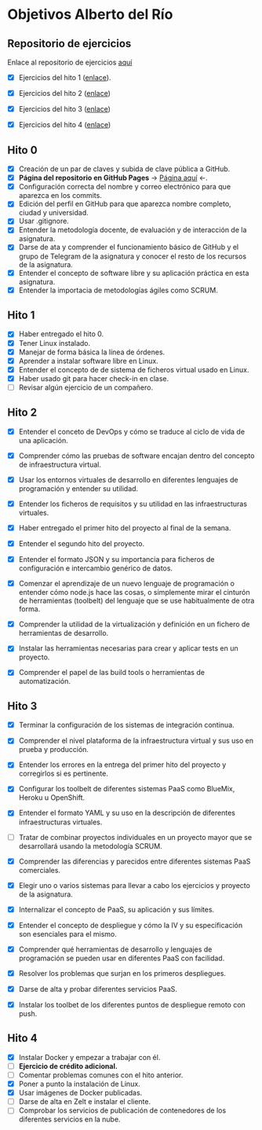 # Objetivos Alberto del Río

## Repositorio de ejercicios
Enlace al repositorio de ejercicios [aquí](https://github.com/berbus/ejerciciosIV/)

- [X] Ejercicios del hito 1 ([enlace](https://github.com/berbus/ejerciciosIV/blob/master/Ejercicios%20hito%201/ejercicios.md)).

- [X] Ejercicios del hito 2 ([enlace](https://github.com/berbus/ejerciciosIV/blob/master/Ejercicios%20hito%202/ejercicios2.md))

- [X] Ejercicios del hito 3 ([enlace](https://github.com/berbus/ejerciciosIV/blob/master/Ejercicios%20hito%203/ejercicios3.md))

- [X] Ejercicios del hito 4 ([enlace](https://github.com/berbus/ejerciciosIV/blob/master/Ejercicios%20hito%204/ejercicio4.md))

## Hito 0
- [X] Creación de un par de claves y subida de clave pública a GitHub.
- [X] **Página del repositorio en GitHub Pages** \-> [Página aquí](https://berbus.github.io/proyectoIV/) <\-.
- [X] Configuración correcta del nombre y correo electrónico para que aparezca en los commits.
- [X] Edición del perfil en GitHub para que aparezca nombre completo, ciudad y universidad.
- [X] Usar .gitignore.
- [X] Entender la metodología docente, de evaluación y de interacción de la asignatura.
- [X] Darse de ata y comprender el funcionamiento básico de GitHub y el grupo de Telegram de la asignatura y conocer el resto de los recursos de la asignatura.
- [X] Entender el concepto de software libre y su aplicación práctica en esta asignatura.
- [X] Entender la importacia de metodologías ágiles como SCRUM.

## Hito 1
- [X] Haber entregado el hito 0.
- [X] Tener Linux instalado.
- [X] Manejar de forma básica la línea de órdenes.
- [X] Aprender a instalar software libre en Linux.
- [X] Entender el concepto de de sistema de ficheros virtual usado en Linux.
- [X] Haber usado git para hacer check-in en clase.
- [ ] Revisar algún ejercicio de un compañero.

## Hito 2
- [X] Entender el conceto de DevOps y cómo se traduce al ciclo de vida de una aplicación.
- [X] Comprender cómo las pruebas de software encajan dentro del concepto de infraestructura virtual.
- [X] Usar los entornos virtuales de desarrollo en diferentes lenguajes de programación y entender su utilidad.
- [X] Entender los ficheros de requisitos y su utilidad en las infraestructuras virtuales.

- [X] Haber entregado el primer hito del proyecto al final de la semana.
- [X] Entender el segundo hito del proyecto.
- [X] Entender el formato JSON y su importancia para ficheros de configuración e intercambio genérico de datos.
- [X] Comenzar el aprendizaje de un nuevo lenguaje de programación o entender cómo node.js hace las cosas, o simplemente mirar el cinturón de herramientas (toolbelt) del lenguaje que se use habitualmente de otra forma.
- [X] Comprender la utilidad de la virtualización y definición en un fichero de herramientas de desarrollo.
- [X] Instalar las herramientas necesarias para crear y aplicar tests en un proyecto.
- [X] Comprender el papel de las build tools o herramientas de automatización.

## Hito 3
- [X] Terminar la configuración de los sistemas de integración continua.
- [X] Comprender el nivel plataforma de la infraestructura virtual y sus uso en prueba y producción.

- [X] Entender los errores en la entrega del primer hito del proyecto y corregirlos si es pertinente.
- [X] Configurar los toolbelt de diferentes sistemas PaaS como BlueMix, Heroku u OpenShift.
- [X] Entender el formato YAML y su uso en la descripción de diferentes infraestructuras virtuales.
- [ ] Tratar de combinar proyectos individuales en un proyecto mayor que se desarrollará usando la metodología SCRUM.
- [X] Comprender las diferencias y parecidos entre diferentes sistemas PaaS comerciales.
- [X] Elegir uno o varios sistemas para llevar a cabo los ejercicios y proyecto de la asignatura.
- [X] Internalizar el concepto de PaaS, su aplicación y sus límites.
- [X] Entender el concepto de despliegue y cómo la IV y su especificación son esenciales para el mismo.
- [X] Comprender qué herramientas de desarrollo y lenguajes de programación se pueden usar en diferentes PaaS con facilidad.
- [X] Resolver los problemas que surjan en los primeros despliegues.
- [X] Darse de alta y probar diferentes servicios PaaS.
- [X] Instalar los toolbet de los diferentes puntos de despliegue remoto con push.

## Hito 4

- [X] Instalar Docker y empezar a trabajar con él.
- [ ] **Ejercicio de crédito adicional.**
- [ ] Comentar problemas comunes con el hito anterior.
- [X] Poner a punto la instalación de Linux.
- [X] Usar imágenes de Docker publicadas.
- [ ] Darse de alta en Zelt e instalar el cliente.
- [ ] Comprobar los servicios de publicación de contenedores de los diferentes servicios en la nube.
